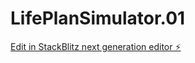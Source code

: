 # LifePlanSimulator.01

[Edit in StackBlitz next generation editor ⚡️](https://stackblitz.com/~/github.com/y-yuma/LifePlanSimulator.01)